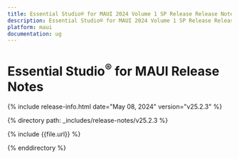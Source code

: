 ```yaml
---
title: Essential Studio® for MAUI 2024 Volume 1 SP Release Release Notes  
description: Essential Studio® for MAUI 2024 Volume 1 SP Release Release Notes 
platform: maui
documentation: ug
---
```


# Essential Studio<sup>®</sup> for MAUI  Release Notes  

{% include release-info.html date="May 08, 2024"  version="v25.2.3" %}

{% directory path: _includes/release-notes/v25.2.3 %}

{% include {{file.url}} %}

{% enddirectory %}
